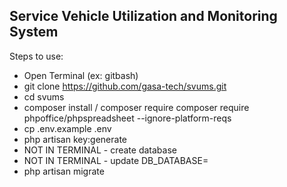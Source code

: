 ## Service Vehicle Utilization and Monitoring System

Steps to use:

-   Open Terminal (ex: gitbash)
-   git clone https://github.com/gasa-tech/svums.git
-   cd svums
-   composer install / composer require composer require phpoffice/phpspreadsheet --ignore-platform-reqs
-   cp .env.example .env
-   php artisan key:generate
-   NOT IN TERMINAL - create database
-   NOT IN TERMINAL - update DB_DATABASE=
-   php artisan migrate

